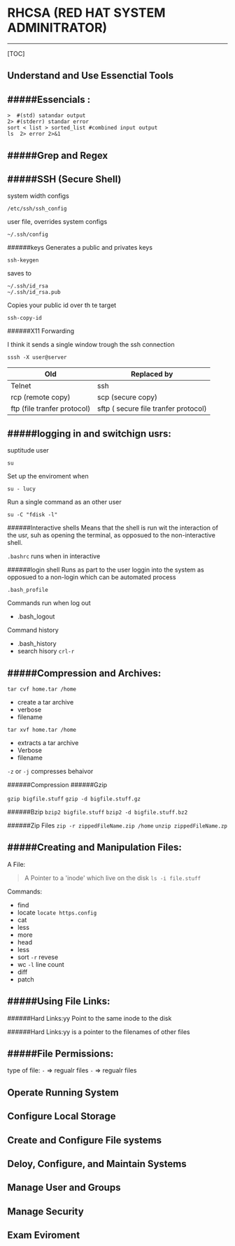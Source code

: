 RHCSA (RED HAT SYSTEM ADMINITRATOR)
=======
***

[TOC]

Understand and Use Essenctial Tools
------




#####Essencials :
---
	>  #(std) satandar output
    2> #(stderr) standar error
	sort < list > sorted_list #combined input output
    ls  2> error 2>&1

#####Grep and Regex
---
#####SSH (Secure Shell)
---

system width configs

	/etc/ssh/ssh_config

user file, overrides system configs

	~/.ssh/config
######keys
Generates a public and privates keys

	ssh-keygen

saves to

	~/.ssh/id_rsa
	~/.ssh/id_rsa.pub


Copies your public id over th te target

	ssh-copy-id


######X11 Forwarding

I think it sends a single window trough the ssh connection

	sssh -X user@server



| Old | Replaced  by |
|-----|-----|
|Telnet | ssh |
|rcp (remote copy) | scp (secure copy)|
|ftp (file tranfer protocol) | sftp  ( secure file tranfer protocol)|


#####logging in and switchign usrs:
---
suptitude user


`su`

Set up the enviroment when

`su - lucy`

Run a single command as an other user

`su -C "fdisk -l" `


######Interactive shells
Means that the shell is run wit the interaction of the usr, suh as opening the terminal, as opposued to the non-interactive shell.

`.bashrc` runs when in interactive

######login shell
Runs as part to the user loggin into the system as opposued to a non-login which can be automated process

`.bash_profile`


Commands run when log out
* .bash_logout

Command history
* .bash_history
* search hisory `crl-r`



#####Compression and Archives:
---
`tar cvf home.tar /home`
* create a tar archive
* verbose
* filename

`tar xvf home.tar /home`
* extracts a tar archive
* Verbose
* filename

`-z` or `-j` compresses behaivor

######Compression
######Gzip

`gzip bigfile.stuff`
`gzip -d bigfile.stuff.gz`

######Bzip
`bzip2 bigfile.stuff`
`bzip2 -d bigfile.stuff.bz2`

######Zip Files
`zip -r zippedFileName.zip /home`
`unzip zippedFileName.zp`

#####Creating and Manipulation Files:
---
A File:

>A Pointer to a 'inode' which live on the disk
>`ls -i file.stuff`

Commands:
* find
* locate
`locate https.config`
* cat
* less
* more
* head
* less
* sort
`-r` revese
* wc
`-l` line count
* diff
* patch


#####Using File Links:
---

######Hard Links:yy
Point to the same inode to the disk

######Hard Links:yy
is a pointer to the filenames of other files




#####File Permissions:
---
type of file:
`-` => regualr files
`-` => regualr files



Operate Running System
-----

Configure Local Storage
----

Create and Configure File systems
----

Deloy, Configure, and Maintain Systems
-----


Manage User and Groups
-----


Manage Security
-----

Exam Eviroment
----
